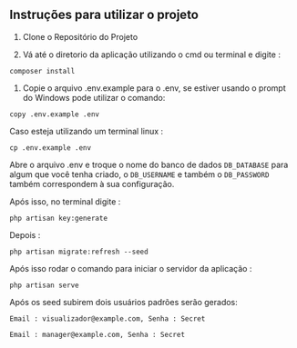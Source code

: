 
Instruções para utilizar o projeto
-------------
1.  Clone o Repositório do Projeto

1.  Vá até o diretorio da aplicação utilizando o cmd ou terminal e digite :
```
composer install
```
1.  Copie o arquivo .env.example para o .env, se estiver usando o prompt do Windows pode utilizar o comando:

```
copy .env.example .env
```
Caso esteja utilizando um terminal linux :

```
cp .env.example .env
```

Abre o arquivo .env e troque o nome do banco de dados `DB_DATABASE` para algum que você tenha criado, o `DB_USERNAME`  e também o `DB_PASSWORD`  também correspondem à sua configuração.

Após isso, no terminal digite :

```
php artisan key:generate
```
Depois :
```
php artisan migrate:refresh --seed
```

Após isso rodar o comando para iniciar o servidor da aplicação :
```
php artisan serve
```

Após os seed subirem dois usuários padrões serão gerados:

`Email : visualizador@example.com, Senha : Secret` 

`Email : manager@example.com, Senha : Secret` 
